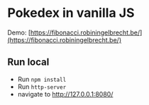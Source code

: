 # Pokedex in vanilla JS

Demo: [https://fibonacci.robiningelbrecht.be/](https://fibonacci.robiningelbrecht.be/)

## Run local

* Run `npm install`
* Run `http-server`
* navigate to http://127.0.0.1:8080/